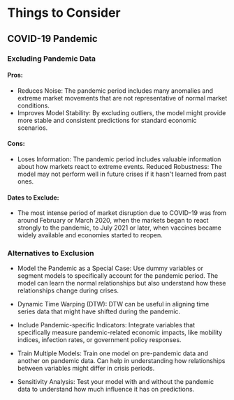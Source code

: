 # Things to Consider

## COVID-19 Pandemic

### Excluding Pandemic Data

#### Pros:

* Reduces Noise: The pandemic period includes many anomalies and extreme market movements that are not representative of normal market conditions.
* Improves Model Stability: By excluding outliers, the model might provide more stable and consistent predictions for standard economic scenarios.

#### Cons:

* Loses Information: The pandemic period includes valuable information about how markets react to extreme events.
Reduced Robustness: The model may not perform well in future crises if it hasn't learned from past ones.

#### Dates to Exclude:
* The most intense period of market disruption due to COVID-19 was from around February or March 2020, when the markets began to react strongly to the pandemic, to July 2021 or later, when vaccines became widely available and economies started to reopen.

### Alternatives to Exclusion
* Model the Pandemic as a Special Case: Use dummy variables or segment models to specifically account for the pandemic period. The model can learn the normal relationships but also understand how these relationships change during crises.

* Dynamic Time Warping (DTW): DTW can be useful in aligning time series data that might have shifted during the pandemic.

* Include Pandemic-specific Indicators: Integrate variables that specifically measure pandemic-related economic impacts, like mobility indices, infection rates, or government policy responses.

* Train Multiple Models: Train one model on pre-pandemic data and another on pandemic data. Can help in understanding how relationships between variables might differ in crisis periods.

* Sensitivity Analysis: Test your model with and without the pandemic data to understand how much influence it has on predictions.